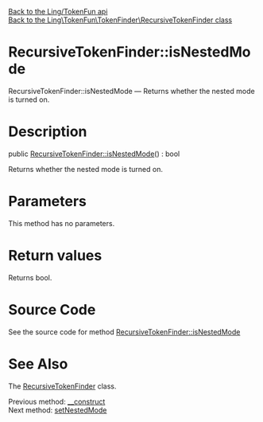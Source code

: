 [Back to the Ling/TokenFun api](https://github.com/lingtalfi/TokenFun/blob/master/doc/api/Ling/TokenFun.md)<br>
[Back to the Ling\TokenFun\TokenFinder\RecursiveTokenFinder class](https://github.com/lingtalfi/TokenFun/blob/master/doc/api/Ling/TokenFun/TokenFinder/RecursiveTokenFinder.md)


RecursiveTokenFinder::isNestedMode
================



RecursiveTokenFinder::isNestedMode — Returns whether the nested mode is turned on.




Description
================


public [RecursiveTokenFinder::isNestedMode](https://github.com/lingtalfi/TokenFun/blob/master/doc/api/Ling/TokenFun/TokenFinder/RecursiveTokenFinder/isNestedMode.md)() : bool




Returns whether the nested mode is turned on.




Parameters
================

This method has no parameters.


Return values
================

Returns bool.








Source Code
===========
See the source code for method [RecursiveTokenFinder::isNestedMode](https://github.com/lingtalfi/TokenFun/blob/master/TokenFinder/RecursiveTokenFinder.php#L46-L49)


See Also
================

The [RecursiveTokenFinder](https://github.com/lingtalfi/TokenFun/blob/master/doc/api/Ling/TokenFun/TokenFinder/RecursiveTokenFinder.md) class.

Previous method: [__construct](https://github.com/lingtalfi/TokenFun/blob/master/doc/api/Ling/TokenFun/TokenFinder/RecursiveTokenFinder/__construct.md)<br>Next method: [setNestedMode](https://github.com/lingtalfi/TokenFun/blob/master/doc/api/Ling/TokenFun/TokenFinder/RecursiveTokenFinder/setNestedMode.md)<br>

